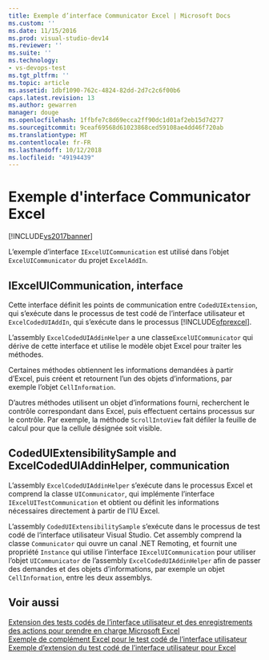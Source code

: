 ```yaml
---
title: Exemple d’interface Communicator Excel | Microsoft Docs
ms.custom: ''
ms.date: 11/15/2016
ms.prod: visual-studio-dev14
ms.reviewer: ''
ms.suite: ''
ms.technology:
- vs-devops-test
ms.tgt_pltfrm: ''
ms.topic: article
ms.assetid: 1dbf1090-762c-4824-82dd-2d7c2c6f00b6
caps.latest.revision: 13
ms.author: gewarren
manager: douge
ms.openlocfilehash: 1ffbfe7c8d69ecca2ff90dc1d01af2eb15d7d277
ms.sourcegitcommit: 9ceaf69568d61023868ced59108ae4dd46f720ab
ms.translationtype: MT
ms.contentlocale: fr-FR
ms.lasthandoff: 10/12/2018
ms.locfileid: "49194439"
---
```

# <a name="sample-excel-communicator-interface"></a>Exemple d'interface Communicator Excel
[!INCLUDE[vs2017banner](../includes/vs2017banner.md)]

L’exemple d’interface `IExcelUICommunication` est utilisé dans l’objet `ExcelUICommunicator` du projet `ExcelAddIn`.  
  
## <a name="iexceluicommunication-interface"></a>IExcelUICommunication, interface  
 Cette interface définit les points de communication entre `CodedUIExtension`, qui s’exécute dans le processus de test codé de l’interface utilisateur et `ExcelCodedUIAddIn`, qui s’exécute dans le processus [!INCLUDE[ofprexcel](../includes/ofprexcel-md.md)].  
  
 L’assembly `ExcelCodedUIAddinHelper` a une classe`ExcelUICommunicator` qui dérive de cette interface et utilise le modèle objet Excel pour traiter les méthodes.  
  
 Certaines méthodes obtiennent les informations demandées à partir d’Excel, puis créent et retournent l’un des objets d’informations, par exemple l’objet `CellInformation`.  
  
 D’autres méthodes utilisent un objet d’informations fourni, recherchent le contrôle correspondant dans Excel, puis effectuent certains processus sur le contrôle. Par exemple, la méthode `ScrollIntoView` fait défiler la feuille de calcul pour que la cellule désignée soit visible.  
  
## <a name="codeduiextensibilitysample-and-excelcodeduiaddinhelper-communication"></a>CodedUIExtensibilitySample and ExcelCodedUIAddinHelper, communication  
 L’assembly `ExcelCodedUIAddinHelper` s’exécute dans le processus Excel et comprend la classe `UICommunicator`, qui implémente l’interface `IExcelUITestCommunication` et obtient ou définit les informations nécessaires directement à partir de l’IU Excel.  
  
 L’assembly `CodedUIExtensibilitySample` s’exécute dans le processus de test codé de l’interface utilisateur Visual Studio. Cet assembly comprend la classe `Communicator` qui ouvre un canal .NET Remoting, et fournit une propriété `Instance` qui utilise l’interface `IExcelUICommunication` pour utiliser l’objet `UICommunicator` de l’assembly `ExcelCodedUIAddinHelper` afin de passer des demandes et des objets d’informations, par exemple un objet `CellInformation`, entre les deux assemblys.  
  
## <a name="see-also"></a>Voir aussi  
 [Extension des tests codés de l’interface utilisateur et des enregistrements des actions pour prendre en charge Microsoft Excel](../test/extending-coded-ui-tests-and-action-recordings-to-support-microsoft-excel.md)   
 [Exemple de complément Excel pour le test codé de l’interface utilisateur](../test/sample-excel-add-in-for-coded-ui-testing.md)   
 [Exemple d’extension du test codé de l’interface utilisateur pour Excel](../test/sample-coded-ui-test-extension-for-excel.md)



